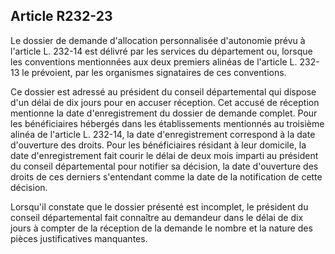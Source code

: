 ## Article R232-23

Le dossier de demande d'allocation personnalisée d'autonomie prévu à l'article L. 232-14 est délivré par les
services du département ou, lorsque les conventions mentionnées aux deux premiers alinéas de l'article L.
232-13 le prévoient, par les organismes signataires de ces conventions.

Ce dossier est adressé au président du conseil départemental qui dispose d'un délai de dix jours pour en
accuser réception. Cet accusé de réception mentionne la date d'enregistrement du dossier de demande
complet. Pour les bénéficiaires hébergés dans les établissements mentionnés au troisième alinéa de l'article
L. 232-14, la date d'enregistrement correspond à la date d'ouverture des droits. Pour les bénéficiaires résidant
à leur domicile, la date d'enregistrement fait courir le délai de deux mois imparti au président du conseil
départemental pour notifier sa décision, la date d'ouverture des droits de ces derniers s'entendant comme la
date de la notification de cette décision.

Lorsqu'il constate que le dossier présenté est incomplet, le président du conseil départemental fait connaître
au demandeur dans le délai de dix jours à compter de la réception de la demande le nombre et la nature des
pièces justificatives manquantes.



